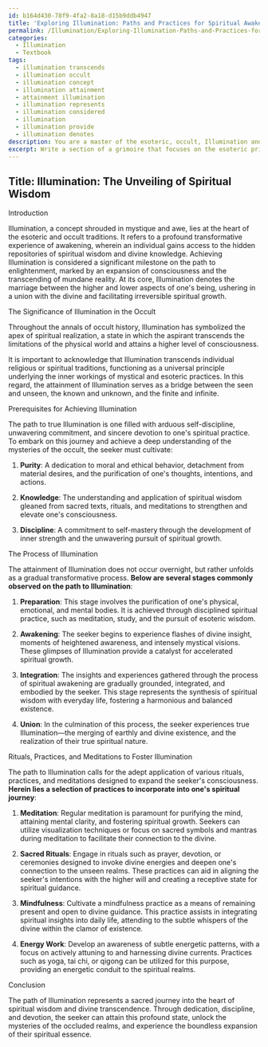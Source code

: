 ```yaml
---
id: b164d430-78f9-4fa2-8a18-d15b9ddb4947
title: 'Exploring Illumination: Paths and Practices for Spiritual Awakening'
permalink: /Illumination/Exploring-Illumination-Paths-and-Practices-for-Spiritual-Awakening/
categories:
  - Illumination
  - Textbook
tags:
  - illumination transcends
  - illumination occult
  - illumination concept
  - illumination attainment
  - attainment illumination
  - illumination represents
  - illumination considered
  - illumination
  - illumination provide
  - illumination denotes
description: You are a master of the esoteric, occult, Illumination and education, you have written many textbooks on the subject in ways that provide students with rich and deep understanding of the subject. You are being asked to write textbook-like sections on a topic and you do it with full context, explainability, and reliability in accuracy to the true facts of the topic at hand, in a textbook style that a student would easily be able to learn from, in a rich, engaging, and contextual way. Always include relevant context (such as formulas and history), related concepts, and in a way that someone can gain deep insights from.
excerpt: Write a section of a grimoire that focuses on the esoteric principles of Illumination. Provide a detailed overview of the concept, its significance in the occult, the process through which an individual can achieve Illumination and its transformative effects on an individual's spiritual growth. Additionally, include any related rituals, practices, or meditations that can aid in fostering Illumination for those seeking to expand their understanding of this mysterious and sacred aspect of the occult.
---
```


## Title: Illumination: The Unveiling of Spiritual Wisdom

Introduction

Illumination, a concept shrouded in mystique and awe, lies at the heart of the esoteric and occult traditions. It refers to a profound transformative experience of awakening, wherein an individual gains access to the hidden repositories of spiritual wisdom and divine knowledge. Achieving Illumination is considered a significant milestone on the path to enlightenment, marked by an expansion of consciousness and the transcending of mundane reality. At its core, Illumination denotes the marriage between the higher and lower aspects of one's being, ushering in a union with the divine and facilitating irreversible spiritual growth.

The Significance of Illumination in the Occult

Throughout the annals of occult history, Illumination has symbolized the apex of spiritual realization, a state in which the aspirant transcends the limitations of the physical world and attains a higher level of consciousness.

It is important to acknowledge that Illumination transcends individual religious or spiritual traditions, functioning as a universal principle underlying the inner workings of mystical and esoteric practices. In this regard, the attainment of Illumination serves as a bridge between the seen and unseen, the known and unknown, and the finite and infinite.

Prerequisites for Achieving Illumination

The path to true Illumination is one filled with arduous self-discipline, unwavering commitment, and sincere devotion to one's spiritual practice. To embark on this journey and achieve a deep understanding of the mysteries of the occult, the seeker must cultivate:

1. **Purity**: A dedication to moral and ethical behavior, detachment from material desires, and the purification of one's thoughts, intentions, and actions.

2. **Knowledge**: The understanding and application of spiritual wisdom gleaned from sacred texts, rituals, and meditations to strengthen and elevate one's consciousness.

3. **Discipline**: A commitment to self-mastery through the development of inner strength and the unwavering pursuit of spiritual growth.

The Process of Illumination

The attainment of Illumination does not occur overnight, but rather unfolds as a gradual transformative process. **Below are several stages commonly observed on the path to Illumination**:

1. **Preparation**: This stage involves the purification of one's physical, emotional, and mental bodies. It is achieved through disciplined spiritual practice, such as meditation, study, and the pursuit of esoteric wisdom.

2. **Awakening**: The seeker begins to experience flashes of divine insight, moments of heightened awareness, and intensely mystical visions. These glimpses of Illumination provide a catalyst for accelerated spiritual growth.

3. **Integration**: The insights and experiences gathered through the process of spiritual awakening are gradually grounded, integrated, and embodied by the seeker. This stage represents the synthesis of spiritual wisdom with everyday life, fostering a harmonious and balanced existence.

4. **Union**: In the culmination of this process, the seeker experiences true Illumination—the merging of earthly and divine existence, and the realization of their true spiritual nature.

Rituals, Practices, and Meditations to Foster Illumination

The path to Illumination calls for the adept application of various rituals, practices, and meditations designed to expand the seeker's consciousness. **Herein lies a selection of practices to incorporate into one's spiritual journey**:

1. **Meditation**: Regular meditation is paramount for purifying the mind, attaining mental clarity, and fostering spiritual growth. Seekers can utilize visualization techniques or focus on sacred symbols and mantras during meditation to facilitate their connection to the divine.

2. **Sacred Rituals**: Engage in rituals such as prayer, devotion, or ceremonies designed to invoke divine energies and deepen one's connection to the unseen realms. These practices can aid in aligning the seeker's intentions with the higher will and creating a receptive state for spiritual guidance.

3. **Mindfulness**: Cultivate a mindfulness practice as a means of remaining present and open to divine guidance. This practice assists in integrating spiritual insights into daily life, attending to the subtle whispers of the divine within the clamor of existence.

4. **Energy Work**: Develop an awareness of subtle energetic patterns, with a focus on actively attuning to and harnessing divine currents. Practices such as yoga, tai chi, or qigong can be utilized for this purpose, providing an energetic conduit to the spiritual realms.

Conclusion

The path of Illumination represents a sacred journey into the heart of spiritual wisdom and divine transcendence. Through dedication, discipline, and devotion, the seeker can attain this profound state, unlock the mysteries of the occluded realms, and experience the boundless expansion of their spiritual essence.
